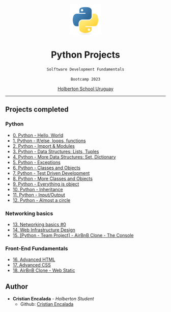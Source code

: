<div align="center">

  <a href="https://www.python.org" target="_blank" rel="noreferrer"> <img src="https://raw.githubusercontent.com/devicons/devicon/master/icons/python/python-original.svg" alt="python" title="Python" width="100" height="100"/> </a> 

# Python Projects

`Solftware Development Fundamentals`

`Bootcamp 2023`

[Holberton School Uruguay](https://holbertonschool.uy/)

</div>

-------------------------------------

## Projects completed

### Python

- [0. Python - Hello, World](/python-hello_world/)
- [1. Python - If/else, loops, functions](/python-if_else_loops_functions/)
- [2. Python - Import & Modules](/python-import_modules/)
- [3. Python - Data Structures: Lists, Tuples](/python-data_structures/)
- [4. Python - More Data Structures: Set, Dictionary](/python-more_data_structures/)
- [5. Python - Exceptions](/python-exceptions/)
- [6. Python - Classes and Objects](/python-classes/)
- [7. Python - Test Driven Development](/python-test_driven_development/)
- [8. Python - More Classes and Objects](/python-more_classes/)
- [9. Python - Everything is object](/python-everything_is_object/)
- [10. Python - Inheritance](/python-inheritance/)
- [11. Python - Input/Output](/python-input_output/)
- [12. Python - Almost a circle](/python-almost_a_circle/)

### Networking basics

- [13. Networking basics #0](https://github.com/cristian-encalada/holbertonschool-network)
- [14. Web Infrastructure Design](https://github.com/cristian-encalada/holbertonschool-system_engineering-devops)
- [15. [Python - Team Project] - AirBnB Clone - The Console](https://github.com/cristian-encalada/holbertonschool-AirBnB_clone)

### Front-End Fundamentals

- [16. Advanced HTML](https://github.com/cristian-encalada/holbertonschool-web_front_end)
- [17. Advanced CSS](https://github.com/cristian-encalada/holbertonschool-web_front_end)
- [18. AirBnB Clone - Web Static](https://github.com/cristian-encalada/holbertonschool-AirBnB_clone/tree/main/web_static)


## Author

* __Cristian Encalada__ - *Holberton Student* 
    - Github: [Cristian Encalada](https://github.com/cristian-encalada/)